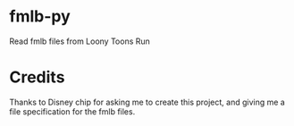 # fmlb-py
Read fmlb files from Loony Toons Run

# Credits

Thanks to Disney chip for asking me to create this project, and giving me a file specification for the fmlb files.
